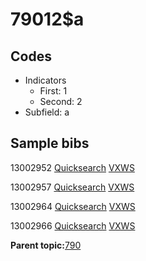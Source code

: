 # 79012$a

## Codes

-   Indicators
    -   First: 1
    -   Second: 2
-   Subfield: a

## Sample bibs

13002952 [Quicksearch](https://search.library.yale.edu/catalog/13002952) [VXWS](http://prodorbis.library.yale.edu:7014/vxws/GetHoldingsService?bibId=13002952)

13002957 [Quicksearch](https://search.library.yale.edu/catalog/13002957) [VXWS](http://prodorbis.library.yale.edu:7014/vxws/GetHoldingsService?bibId=13002957)

13002964 [Quicksearch](https://search.library.yale.edu/catalog/13002964) [VXWS](http://prodorbis.library.yale.edu:7014/vxws/GetHoldingsService?bibId=13002964)

13002966 [Quicksearch](https://search.library.yale.edu/catalog/13002966) [VXWS](http://prodorbis.library.yale.edu:7014/vxws/GetHoldingsService?bibId=13002966)

**Parent topic:**[790](../../tags/790/790.md)

